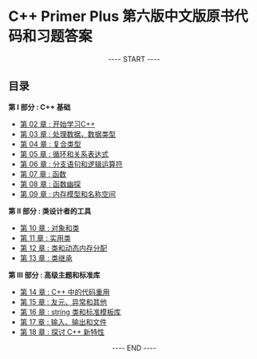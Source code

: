 # C++ Primer Plus 第六版中文版原书代码和习题答案

<p align="center"><a> ---- START ---- </a></p>

## 目录

**第 I 部分 : C++ 基础**

- [第 02 章 : 开始学习C++](practice_and_answers/chapter02/README.md)
- [第 03 章 : 处理数据，数据类型](practice_and_answers/chapter03/README.md)
- [第 04 章 : 复合类型](practice_and_answers/chapter04/README.md)
- [第 05 章 : 循环和关系表达式](practice_and_answers/chapter05/README.md)
- [第 06 章 : 分支语句和逻辑运算符](practice_and_answers/chapter06/README.md)
- [第 07 章 : 函数](practice_and_answers/chapter07/README.md)
- [第 08 章 : 函数幽探](practice_and_answers/chapter08/README.md)
- [第 09 章 : 内存模型和名称空间](practice_and_answers/chapter09/README.md)

**第 II 部分 : 类设计者的工具**

- [第 10 章 : 对象和类](practice_and_answers/chapter10/README.md)
- [第 11 章 : 实用类](practice_and_answers/chapter11/README.md)
- [第 12 章 : 类和动态内存分配](practice_and_answers/chapter12/README.md)
- [第 13 章 : 类继承](practice_and_answers/chapter13/README.md)

**第 III 部分 : 高级主题和标准库**

- [第 14 章 : C++ 中的代码重用](practice_and_answers/chapter14/README.md)
- [第 15 章 : 友元、异常和其他](practice_and_answers/chapter15/README.md)
- [第 16 章 : string 类和标准模板库](practice_and_answers/chapter16/README.md)
- [第 17 章 : 输入、输出和文件](practice_and_answers/chapter17/README.md)
- [第 18 章 : 探讨 C++ 新特性](practice_and_answers/chapter18/README.md)

<p align="center"><a> ---- END ---- </a></p>



